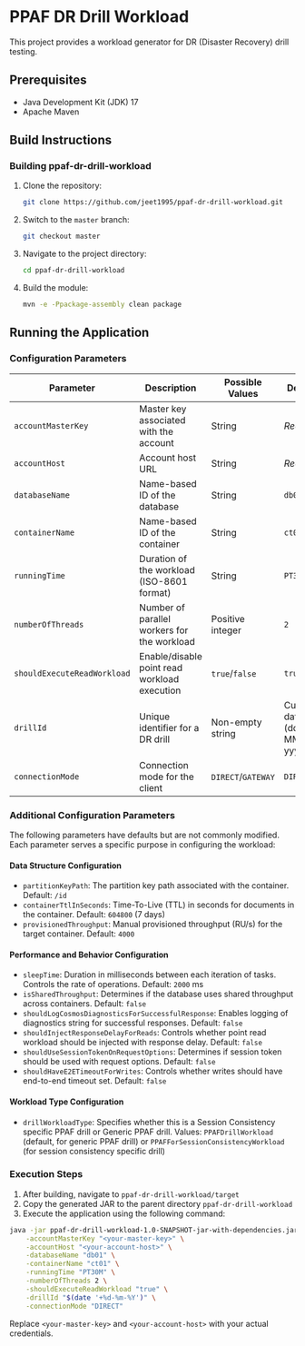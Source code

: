 # PPAF DR Drill Workload

This project provides a workload generator for DR (Disaster Recovery) drill testing.

## Prerequisites

- Java Development Kit (JDK) 17
- Apache Maven

## Build Instructions

### Building ppaf-dr-drill-workload

1. Clone the repository:
   ```bash
   git clone https://github.com/jeet1995/ppaf-dr-drill-workload.git
   ```

2. Switch to the `master` branch:
   ```bash
   git checkout master
   ```

3. Navigate to the project directory:
   ```bash
   cd ppaf-dr-drill-workload
   ```

4. Build the module:
   ```bash
   mvn -e -Ppackage-assembly clean package
   ```

## Running the Application

### Configuration Parameters

| Parameter                  | Description                                                    | Possible Values         | Default                     |
|---------------------------|----------------------------------------------------------------|------------------------|----------------------------|
| `accountMasterKey`        | Master key associated with the account                         | String                 | *Required*                 |
| `accountHost`             | Account host URL                                               | String                 | *Required*                 |
| `databaseName`            | Name-based ID of the database                                  | String                 | `db01`                     |
| `containerName`           | Name-based ID of the container                                 | String                 | `ct01`                     |
| `runningTime`             | Duration of the workload (ISO-8601 format)                     | String                 | `PT30M`                    |
| `numberOfThreads`         | Number of parallel workers for the workload                    | Positive integer       | `2`                        |
| `shouldExecuteReadWorkload`| Enable/disable point read workload execution                   | `true`/`false`         | `true`                     |
| `drillId`                 | Unique identifier for a DR drill                               | Non-empty string       | Current date (dd-MM-yyyy)  |
| `connectionMode`          | Connection mode for the client                                 | `DIRECT`/`GATEWAY`     | `DIRECT`                   |

### Additional Configuration Parameters

The following parameters have defaults but are not commonly modified. Each parameter serves a specific purpose in configuring the workload:

#### Data Structure Configuration
- `partitionKeyPath`: The partition key path associated with the container. Default: `/id`
- `containerTtlInSeconds`: Time-To-Live (TTL) in seconds for documents in the container. Default: `604800` (7 days)
- `provisionedThroughput`: Manual provisioned throughput (RU/s) for the target container. Default: `4000`

#### Performance and Behavior Configuration
- `sleepTime`: Duration in milliseconds between each iteration of tasks. Controls the rate of operations. Default: `2000` ms
- `isSharedThroughput`: Determines if the database uses shared throughput across containers. Default: `false`
- `shouldLogCosmosDiagnosticsForSuccessfulResponse`: Enables logging of diagnostics string for successful responses. Default: `false`
- `shouldInjectResponseDelayForReads`: Controls whether point read workload should be injected with response delay. Default: `false`
- `shouldUseSessionTokenOnRequestOptions`: Determines if session token should be used with request options. Default: `false`
- `shouldHaveE2ETimeoutForWrites`: Controls whether writes should have end-to-end timeout set. Default: `false`

#### Workload Type Configuration
- `drillWorkloadType`: Specifies whether this is a Session Consistency specific PPAF drill or Generic PPAF drill. Values: `PPAFDrillWorkload` (default, for generic PPAF drill) or `PPAFForSessionConsistencyWorkload` (for session consistency specific drill)

### Execution Steps

1. After building, navigate to `ppaf-dr-drill-workload/target`
2. Copy the generated JAR to the parent directory `ppaf-dr-drill-workload`
3. Execute the application using the following command:

```bash
java -jar ppaf-dr-drill-workload-1.0-SNAPSHOT-jar-with-dependencies.jar \
    -accountMasterKey "<your-master-key>" \
    -accountHost "<your-account-host>" \
    -databaseName "db01" \
    -containerName "ct01" \
    -runningTime "PT30M" \
    -numberOfThreads 2 \
    -shouldExecuteReadWorkload "true" \
    -drillId "$(date '+%d-%m-%Y')" \
    -connectionMode "DIRECT"
```

Replace `<your-master-key>` and `<your-account-host>` with your actual credentials.